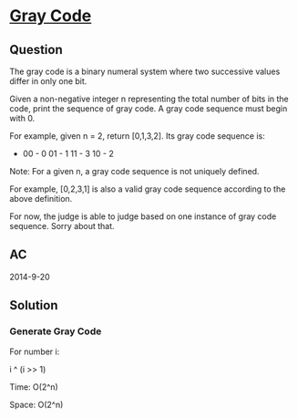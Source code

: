 # [Gray Code ](https://oj.leetcode.com/problems/gray-code/)

## Question
The gray code is a binary numeral system where two successive values differ in only one bit.

Given a non-negative integer n representing the total number of bits in the code, print the sequence of gray code. A gray code sequence must begin with 0.

For example, given n = 2, return [0,1,3,2]. Its gray code sequence is:

 - 00 - 0
01 - 1
11 - 3
10 - 2

Note:
For a given n, a gray code sequence is not uniquely defined.

For example, [0,2,3,1] is also a valid gray code sequence according to the above definition.

For now, the judge is able to judge based on one instance of gray code sequence. Sorry about that.

## AC
2014-9-20

## Solution

### Generate Gray Code

For number i:

i ^ (i >> 1)


Time: O(2^n)

Space: O(2^n) 